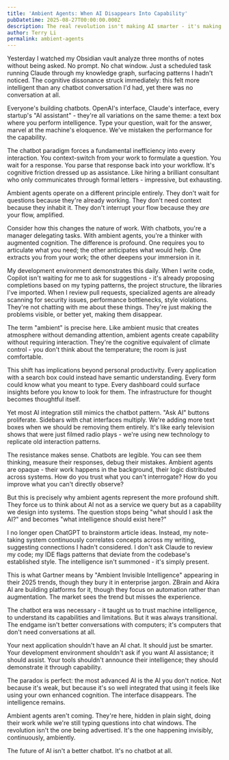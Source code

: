 ```yaml
---
title: 'Ambient Agents: When AI Disappears Into Capability'
pubDatetime: 2025-08-27T00:00:00.000Z
description: The real revolution isn't making AI smarter - it's making it invisible
author: Terry Li
permalink: ambient-agents
---
```


Yesterday I watched my Obsidian vault analyze three months of notes without being asked. No prompt. No chat window. Just a scheduled task running Claude through my knowledge graph, surfacing patterns I hadn't noticed. The cognitive dissonance struck immediately: this felt more intelligent than any chatbot conversation I'd had, yet there was no conversation at all.

Everyone's building chatbots. OpenAI's interface, Claude's interface, every startup's "AI assistant" - they're all variations on the same theme: a text box where you perform intelligence. Type your question, wait for the answer, marvel at the machine's eloquence. We've mistaken the performance for the capability.

The chatbot paradigm forces a fundamental inefficiency into every interaction. You context-switch from your work to formulate a question. You wait for a response. You parse that response back into your workflow. It's cognitive friction dressed up as assistance. Like hiring a brilliant consultant who only communicates through formal letters - impressive, but exhausting.

Ambient agents operate on a different principle entirely. They don't wait for questions because they're already working. They don't need context because they inhabit it. They don't interrupt your flow because they *are* your flow, amplified.

Consider how this changes the nature of work. With chatbots, you're a manager delegating tasks. With ambient agents, you're a thinker with augmented cognition. The difference is profound. One requires you to articulate what you need; the other anticipates what would help. One extracts you from your work; the other deepens your immersion in it.

My development environment demonstrates this daily. When I write code, Copilot isn't waiting for me to ask for suggestions - it's already proposing completions based on my typing patterns, the project structure, the libraries I've imported. When I review pull requests, specialized agents are already scanning for security issues, performance bottlenecks, style violations. They're not chatting with me about these things. They're just making the problems visible, or better yet, making them disappear.

The term "ambient" is precise here. Like ambient music that creates atmosphere without demanding attention, ambient agents create capability without requiring interaction. They're the cognitive equivalent of climate control - you don't think about the temperature; the room is just comfortable.

This shift has implications beyond personal productivity. Every application with a search box could instead have semantic understanding. Every form could know what you meant to type. Every dashboard could surface insights before you know to look for them. The infrastructure for thought becomes thoughtful itself.

Yet most AI integration still mimics the chatbot pattern. "Ask AI" buttons proliferate. Sidebars with chat interfaces multiply. We're adding more text boxes when we should be removing them entirely. It's like early television shows that were just filmed radio plays - we're using new technology to replicate old interaction patterns.

The resistance makes sense. Chatbots are legible. You can see them thinking, measure their responses, debug their mistakes. Ambient agents are opaque - their work happens in the background, their logic distributed across systems. How do you trust what you can't interrogate? How do you improve what you can't directly observe?

But this is precisely why ambient agents represent the more profound shift. They force us to think about AI not as a service we query but as a capability we design into systems. The question stops being "what should I ask the AI?" and becomes "what intelligence should exist here?"

I no longer open ChatGPT to brainstorm article ideas. Instead, my note-taking system continuously correlates concepts across my writing, suggesting connections I hadn't considered. I don't ask Claude to review my code; my IDE flags patterns that deviate from the codebase's established style. The intelligence isn't summoned - it's simply present.

This is what Gartner means by "Ambient Invisible Intelligence" appearing in their 2025 trends, though they bury it in enterprise jargon. ZBrain and Akira AI are building platforms for it, though they focus on automation rather than augmentation. The market sees the trend but misses the experience.

The chatbot era was necessary - it taught us to trust machine intelligence, to understand its capabilities and limitations. But it was always transitional. The endgame isn't better conversations with computers; it's computers that don't need conversations at all.

Your next application shouldn't have an AI chat. It should just be smarter. Your development environment shouldn't ask if you want AI assistance; it should assist. Your tools shouldn't announce their intelligence; they should demonstrate it through capability.

The paradox is perfect: the most advanced AI is the AI you don't notice. Not because it's weak, but because it's so well integrated that using it feels like using your own enhanced cognition. The interface disappears. The intelligence remains.

Ambient agents aren't coming. They're here, hidden in plain sight, doing their work while we're still typing questions into chat windows. The revolution isn't the one being advertised. It's the one happening invisibly, continuously, ambiently.

The future of AI isn't a better chatbot. It's no chatbot at all.
